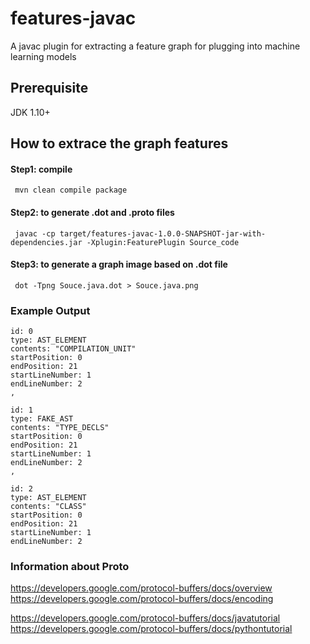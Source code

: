 # features-javac

A javac plugin for extracting a feature graph for plugging into machine learning models

## Prerequisite

JDK 1.10+


## How to extrace the graph features

#### Step1: compile
```
 mvn clean compile package
```

#### Step2: to generate .dot and .proto files
``` 
 javac -cp target/features-javac-1.0.0-SNAPSHOT-jar-with-dependencies.jar -Xplugin:FeaturePlugin Source_code 

```

#### Step3: to generate a graph image based on .dot file
```
 dot -Tpng Souce.java.dot > Souce.java.png
```

### Example Output

```
id: 0
type: AST_ELEMENT
contents: "COMPILATION_UNIT"
startPosition: 0
endPosition: 21
startLineNumber: 1
endLineNumber: 2
,

id: 1
type: FAKE_AST
contents: "TYPE_DECLS"
startPosition: 0
endPosition: 21
startLineNumber: 1
endLineNumber: 2
, 

id: 2
type: AST_ELEMENT
contents: "CLASS"
startPosition: 0
endPosition: 21
startLineNumber: 1
endLineNumber: 2

```

### Information about Proto	

https://developers.google.com/protocol-buffers/docs/overview	
https://developers.google.com/protocol-buffers/docs/encoding	

https://developers.google.com/protocol-buffers/docs/javatutorial	
https://developers.google.com/protocol-buffers/docs/pythontutorial
